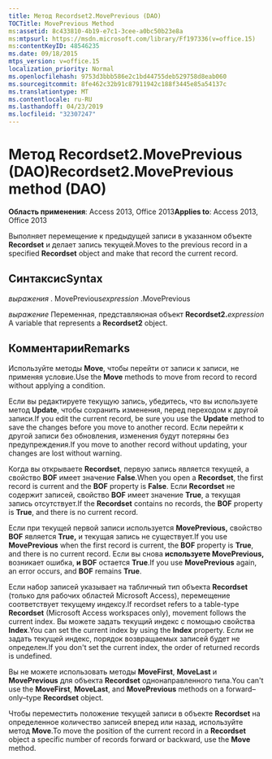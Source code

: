 ```yaml
---
title: Метод Recordset2.MovePrevious (DAO)
TOCTitle: MovePrevious Method
ms:assetid: 8c433810-4b19-e7c1-3cee-a0bc50b23e8a
ms:mtpsurl: https://msdn.microsoft.com/library/Ff197336(v=office.15)
ms:contentKeyID: 48546235
ms.date: 09/18/2015
mtps_version: v=office.15
localization_priority: Normal
ms.openlocfilehash: 9753d3bbb586e2c1bd44755deb529758d8eab060
ms.sourcegitcommit: 8fe462c32b91c87911942c188f3445e85a54137c
ms.translationtype: MT
ms.contentlocale: ru-RU
ms.lasthandoff: 04/23/2019
ms.locfileid: "32307247"
---
```

# <a name="recordset2moveprevious-method-dao"></a><span data-ttu-id="b86a1-102">Метод Recordset2.MovePrevious (DAO)</span><span class="sxs-lookup"><span data-stu-id="b86a1-102">Recordset2.MovePrevious method (DAO)</span></span>


<span data-ttu-id="b86a1-103">**Область применения**: Access 2013, Office 2013</span><span class="sxs-lookup"><span data-stu-id="b86a1-103">**Applies to**: Access 2013, Office 2013</span></span>

<span data-ttu-id="b86a1-104">Выполняет перемещение к предыдущей записи в указанном объекте **Recordset** и делает запись текущей.</span><span class="sxs-lookup"><span data-stu-id="b86a1-104">Moves to the previous record in a specified **Recordset** object and make that record the current record.</span></span>

## <a name="syntax"></a><span data-ttu-id="b86a1-105">Синтаксис</span><span class="sxs-lookup"><span data-stu-id="b86a1-105">Syntax</span></span>

<span data-ttu-id="b86a1-106">*выражения* . MovePrevious</span><span class="sxs-lookup"><span data-stu-id="b86a1-106">*expression* .MovePrevious</span></span>

<span data-ttu-id="b86a1-107">*выражение* Переменная, представляюная объект **Recordset2.**</span><span class="sxs-lookup"><span data-stu-id="b86a1-107">*expression* A variable that represents a **Recordset2** object.</span></span>

## <a name="remarks"></a><span data-ttu-id="b86a1-108">Комментарии</span><span class="sxs-lookup"><span data-stu-id="b86a1-108">Remarks</span></span>

<span data-ttu-id="b86a1-109">Используйте методы **Move**, чтобы перейти от записи к записи, не применяя условие.</span><span class="sxs-lookup"><span data-stu-id="b86a1-109">Use the **Move** methods to move from record to record without applying a condition.</span></span>

<span data-ttu-id="b86a1-110">Если вы редактируете текущую запись, убедитесь, что вы используете метод **Update**, чтобы сохранить изменения, перед переходом к другой записи.</span><span class="sxs-lookup"><span data-stu-id="b86a1-110">If you edit the current record, be sure you use the **Update** method to save the changes before you move to another record.</span></span> <span data-ttu-id="b86a1-111">Если перейти к другой записи без обновления, изменения будут потеряны без предупреждения.</span><span class="sxs-lookup"><span data-stu-id="b86a1-111">If you move to another record without updating, your changes are lost without warning.</span></span>

<span data-ttu-id="b86a1-112">Когда вы открываете **Recordset**, первую запись является текущей, а свойство **BOF** имеет значение **False**.</span><span class="sxs-lookup"><span data-stu-id="b86a1-112">When you open a **Recordset**, the first record is current and the **BOF** property is **False**.</span></span> <span data-ttu-id="b86a1-113">Если **Recordset** не содержит записей, свойство **BOF** имеет значение **True**, а текущая запись отсутствует.</span><span class="sxs-lookup"><span data-stu-id="b86a1-113">If the **Recordset** contains no records, the **BOF** property is **True**, and there is no current record.</span></span>

<span data-ttu-id="b86a1-114">Если при текущей первой записи используется **MovePrevious,** свойство **BOF** является **True,** и текущая запись не существует.</span><span class="sxs-lookup"><span data-stu-id="b86a1-114">If you use **MovePrevious** when the first record is current, the **BOF** property is **True**, and there is no current record.</span></span> <span data-ttu-id="b86a1-115">Если вы снова **используете MovePrevious,** возникает ошибка, **и BOF** остается **True**.</span><span class="sxs-lookup"><span data-stu-id="b86a1-115">If you use **MovePrevious** again, an error occurs, and **BOF** remains **True**.</span></span>

<span data-ttu-id="b86a1-116">Если набор записей указывает на табличный тип объекта **Recordset** (только для рабочих областей Microsoft Access), перемещение соответствует текущему индексу.</span><span class="sxs-lookup"><span data-stu-id="b86a1-116">If recordset refers to a table-type **Recordset** (Microsoft Access workspaces only), movement follows the current index.</span></span> <span data-ttu-id="b86a1-117">Вы можете задать текущий индекс с помощью свойства **Index**.</span><span class="sxs-lookup"><span data-stu-id="b86a1-117">You can set the current index by using the **Index** property.</span></span> <span data-ttu-id="b86a1-118">Если не задать текущей индекс, порядок возвращаемых записей будет не определен.</span><span class="sxs-lookup"><span data-stu-id="b86a1-118">If you don't set the current index, the order of returned records is undefined.</span></span>

<span data-ttu-id="b86a1-119">Вы не можете использовать методы **MoveFirst**, **MoveLast** и **MovePrevious** для объекта **Recordset** однонаправленного типа.</span><span class="sxs-lookup"><span data-stu-id="b86a1-119">You can't use the **MoveFirst**, **MoveLast**, and **MovePrevious** methods on a forward–only–type **Recordset** object.</span></span>

<span data-ttu-id="b86a1-120">Чтобы переместить положение текущей записи в объекте **Recordset** на определенное количество записей вперед или назад, используйте метод **Move**.</span><span class="sxs-lookup"><span data-stu-id="b86a1-120">To move the position of the current record in a **Recordset** object a specific number of records forward or backward, use the **Move** method.</span></span>

